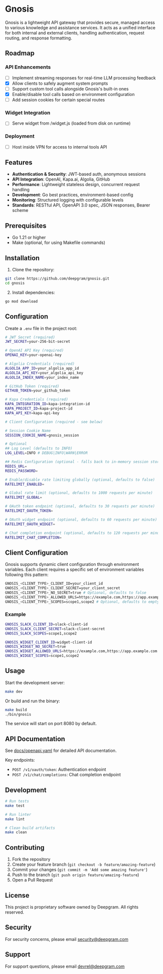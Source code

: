 # Gnosis

Gnosis is a lightweight API gateway that provides secure, managed access to various knowledge and assistance services. It acts as a unified interface for both internal and external clients, handling authentication, request routing, and response formatting.

## Roadmap

### API Enhancements

- [ ] Implement streaming responses for real-time LLM processing feedback
- [x] Allow clients to safely augment system prompts
- [ ] Support custom tool calls alongside Gnosis's built-in ones
- [x] Enable/disable tool calls based on environment configuration
- [ ] Add session cookies for certain special routes

### Widget Integration

- [ ] Serve widget from /widget.js (loaded from disk on runtime)

### Deployment

- [ ] Host inside VPN for access to internal tools API

## Features

- **Authentication & Security**: JWT-based auth, anonymous sessions
- **API Integration**: OpenAI, Kapa.ai, Algolia, GitHub
- **Performance**: Lightweight stateless design, concurrent request handling
- **Development**: Go best practices, environment-based config
- **Monitoring**: Structured logging with configurable levels
- **Standards**: RESTful API, OpenAPI 3.0 spec, JSON responses, Bearer scheme

## Prerequisites

- Go 1.21 or higher
- Make (optional, for using Makefile commands)

## Installation

1. Clone the repository:

```sh
git clone https://github.com/deepgram/gnosis.git
cd gnosis
```

2. Install dependencies:

```sh
go mod download
```

## Configuration

Create a `.env` file in the project root:

```sh
# JWT Secret (required)
JWT_SECRET=your-256-bit-secret

# OpenAI API Key (required)
OPENAI_KEY=your-openai-key

# Algolia Credentials (required)
ALGOLIA_APP_ID=your_algolia_app_id
ALGOLIA_API_KEY=your_algolia_api_key
ALGOLIA_INDEX_NAME=your_index_name

# GitHub Token (required)
GITHUB_TOKEN=your_github_token

# Kapa Credentials (required)
KAPA_INTEGRATION_ID=kapa-integration-id
KAPA_PROJECT_ID=kapa-project-id
KAPA_API_KEY=kapa-api-key

# Client Configuration (required - see below)

# Session Cookie Name
SESSION_COOKIE_NAME=gnosis_session

# Optional
## Log Level (defaults to INFO)
LOG_LEVEL=INFO # DEBUG|INFO|WARN|ERROR

## Redis Configuration (optional - falls back to in-memory session store)
REDIS_URL=
REDIS_PASSWORD=

# Enable/disable rate limiting globally (optional, defaults to false)
RATELIMIT_ENABLED=

# Global rate limit (optional, defaults to 1000 requests per minute)
RATELIMIT_GLOBAL=

# OAuth token endpoint (optional, defaults to 30 requests per minute)
RATELIMIT_OAUTH_TOKEN=

# OAuth widget endpoint (optional, defaults to 60 requests per minute)
RATELIMIT_OAUTH_WIDGET=

# Chat completion endpoint (optional, defaults to 120 requests per minute)
RATELIMIT_CHAT_COMPLETION=
```

## Client Configuration

Gnosis supports dynamic client configuration through environment variables. Each client requires a specific set of environment variables following this pattern:

```sh
GNOSIS_<CLIENT_TYPE>_CLIENT_ID=your_client_id
GNOSIS_<CLIENT_TYPE>_CLIENT_SECRET=your_client_secret
GNOSIS_<CLIENT_TYPE>_NO_SECRET=true # Optional, defaults to false
GNOSIS_<CLIENT_TYPE>_ALLOWED_URLS=https://example.com,https://app.example.com # Optional, defaults to empty
GNOSIS_<CLIENT_TYPE>_SCOPES=scope1,scope2 # Optional, defaults to empty
```

### Example

```sh
GNOSIS_SLACK_CLIENT_ID=slack-client-id
GNOSIS_SLACK_CLIENT_SECRET=slack-client-secret
GNOSIS_SLACK_SCOPES=scope1,scope2

GNOSIS_WIDGET_CLIENT_ID=widget-client-id
GNOSIS_WIDGET_NO_SECRET=true
GNOSIS_WIDGET_ALLOWED_URLS=https://example.com,https://app.example.com
GNOSIS_WIDGET_SCOPES=scope1,scope2
```

## Usage

Start the development server:

```sh
make dev
```

Or build and run the binary:

```sh
make build
./bin/gnosis
```

The service will start on port 8080 by default.

## API Documentation

See [docs/openapi.yaml](./docs/openapi.yaml) for detailed API documentation.

Key endpoints:

- `POST /v1/oauth/token`: Authentication endpoint
- `POST /v1/chat/completions`: Chat completion endpoint

## Development

```sh
# Run tests
make test

# Run linter
make lint

# Clean build artifacts
make clean
```

## Contributing

1. Fork the repository
2. Create your feature branch (`git checkout -b feature/amazing-feature`)
3. Commit your changes (`git commit -m 'Add some amazing feature'`)
4. Push to the branch (`git push origin feature/amazing-feature`)
5. Open a Pull Request

## License

This project is proprietary software owned by Deepgram. All rights reserved.

## Security

For security concerns, please email security@deepgram.com

## Support

For support questions, please email devrel@deepgram.com
